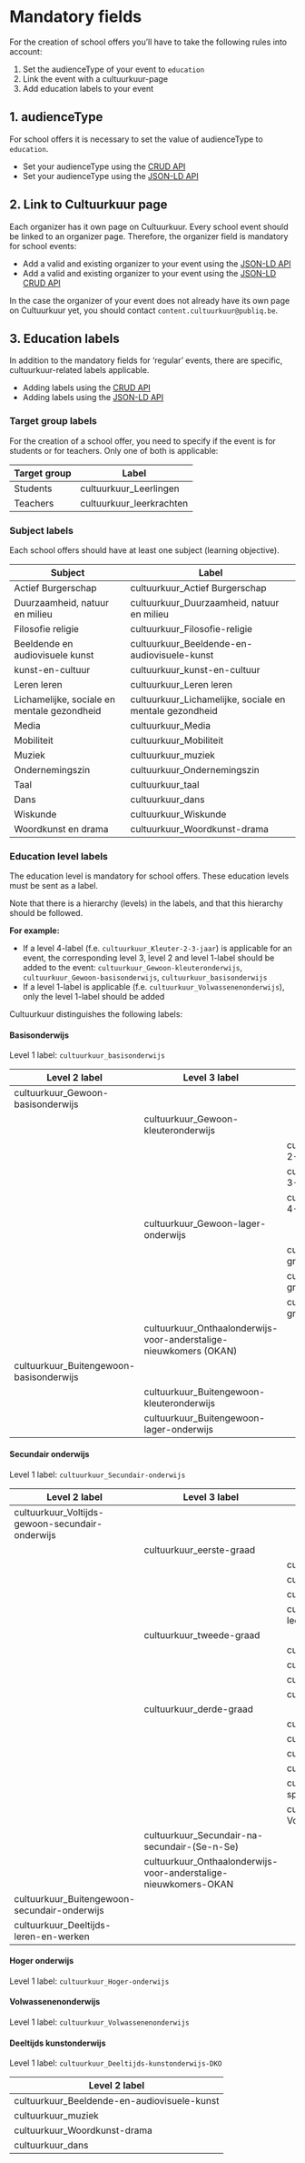 ---
---
# Mandatory fields

For the creation of school offers you’ll have to take the following rules into account:
1. Set the audienceType of your event to ```education``` 
2. Link the event with a cultuurkuur-page
3. Add education labels to your event

## 1. audienceType
For school offers it is necessary to set the value of audienceType to ```education```.

- Set your audienceType using the [CRUD API](https://documentatie.uitdatabank.be/content/json-ld-crud-api/latest/events/event-audience.html)
- Set your audienceType using the [JSON-LD API](https://documentatie.uitdatabank.be/content/json-ld/latest/events/event-audience.html)

## 2. Link to Cultuurkuur page
Each organizer has it own page on Cultuurkuur. Every school event should be linked to an organizer page. Therefore, the organizer field is mandatory for school events:
- Add a valid and existing organizer to your event using the [JSON-LD API](https://documentatie.uitdatabank.be/content/json-ld/latest/events/event-organizer.html) 
- Add a valid and existing organizer to your event using the [JSON-LD CRUD API](https://documentatie.uitdatabank.be/content/json-ld-crud-api/latest/events/event-organizer.html)

In the case the organizer of your event does not already have its own page on Cultuurkuur yet, you should contact ```content.cultuurkuur@publiq.be```.

## 3. Education labels
In addition to the mandatory fields for ‘regular’ events, there are specific, cultuurkuur-related labels applicable.

- Adding labels using the [CRUD API](https://documentatie.uitdatabank.be/content/json-ld-crud-api/latest/events/event-labels.html)
- Adding labels using the [JSON-LD API](https://documentatie.uitdatabank.be/content/json-ld/latest/events/event-label.html)

### Target group labels
For the creation of a school offer, you need to specify if the event is for students or for teachers. 
Only one of both is applicable:

| Target group | Label | 
| -- | -- | 
| Students | cultuurkuur_Leerlingen | 
| Teachers | cultuurkuur_leerkrachten | 

### Subject labels
Each school offers should have at least one subject (learning objective). 

| Subject | Label | 
| -- | -- | 
| Actief Burgerschap | cultuurkuur_Actief Burgerschap | 
| Duurzaamheid, natuur en milieu | cultuurkuur_Duurzaamheid, natuur en milieu | 
| Filosofie religie | cultuurkuur_Filosofie-religie | 
| Beeldende en audiovisuele kunst | cultuurkuur_Beeldende-en-audiovisuele-kunst | 
| kunst-en-cultuur | cultuurkuur_kunst-en-cultuur | 
| Leren leren | cultuurkuur_Leren leren | 
| Lichamelijke, sociale en mentale gezondheid | cultuurkuur_Lichamelijke, sociale en mentale gezondheid | 
| Media | cultuurkuur_Media | 
| Mobiliteit | cultuurkuur_Mobiliteit | 
| Muziek | cultuurkuur_muziek | 
| Ondernemingszin | cultuurkuur_Ondernemingszin | 
| Taal | cultuurkuur_taal | 
| Dans | cultuurkuur_dans | 
| Wiskunde | cultuurkuur_Wiskunde | 
| Woordkunst en drama | cultuurkuur_Woordkunst-drama | 

### Education level labels
The education level is mandatory for school offers. These education levels must be sent as a label. 

Note that there is a hierarchy (levels) in the labels, and that this hierarchy should be followed.

**For example:**
- If a level 4-label (f.e. ```cultuurkuur_Kleuter-2-3-jaar```) is applicable for an event, the corresponding level 3, level 2 and level 1-label should be added to the event: ```cultuurkuur_Gewoon-kleuteronderwijs```, ```cultuurkuur_Gewoon-basisonderwijs```, ```cultuurkuur_basisonderwijs```
- If a level 1-label is applicable (f.e. ```cultuurkuur_Volwassenenonderwijs```), only the level 1-label should be added 


Cultuurkuur distinguishes the following labels:

#### Basisonderwijs

Level 1 label: ```cultuurkuur_basisonderwijs```

| Level 2 label | Level 3 label | Level 4 label |
|--|--|--|
| cultuurkuur_Gewoon-basisonderwijs |  |  |
|  | cultuurkuur_Gewoon-kleuteronderwijs |  |
|  |  | cultuurkuur_Kleuter-2-3-jaar |
|  |  | cultuurkuur_Kleuter-3-4-jaar |
|  |  | cultuurkuur_Kleuter-4-5-jaar |
|  | cultuurkuur_Gewoon-lager-onderwijs |  |
|  |  | cultuurkuur_1ste-graad |
|  |  | cultuurkuur_2de-graad |
|  |  | cultuurkuur_3de-graad |
|  | cultuurkuur_Onthaalonderwijs-voor-anderstalige-nieuwkomers (OKAN) |  |
| cultuurkuur_Buitengewoon-basisonderwijs |  |  |
|  | cultuurkuur_Buitengewoon-kleuteronderwijs |  |
|  | cultuurkuur_Buitengewoon-lager-onderwijs |  |

#### Secundair onderwijs

Level 1 label: ```cultuurkuur_Secundair-onderwijs```

| Level 2 label | Level 3 label | Level 4 label |
|--|--|--|
| cultuurkuur_Voltijds-gewoon-secundair-onderwijs |  |  |
|  | cultuurkuur_eerste-graad |  |
|  |  | cultuurkuur_1ste-leerjaar-A |
|  |  | cultuurkuur_1ste-leerjaar-B |
|  |  | cultuurkuur_2de leerjaar |
|  |  | cultuurkuur_beroepsvoorbereidend-leerjaar |
|  | cultuurkuur_tweede-graad |  |
|  |  | cultuurkuur_tweede-graad-ASO |
|  |  | cultuurkuur_tweede-graad-BSO |
|  |  | cultuurkuur_tweede-graad-KSO |
|  |  | cultuurkuur_tweede-graad-TSO |
|  | cultuurkuur_derde-graad |  |
|  |  | cultuurkuur_derde-graad-ASO |
|  |  | cultuurkuur_derde-graad-BSO |
|  |  | cultuurkuur_derde-graad-KSO |
|  |  | cultuurkuur_derde-graad-TSO |
|  |  | cultuurkuur_3de-graad-BSO-specialisatiejaar |
|  |  | cultuurkuur_derde-graad-Voorbereidend-jaar-HO |
|  | cultuurkuur_Secundair-na-secundair-(Se-n-Se) |  |
|  | cultuurkuur_Onthaalonderwijs-voor-anderstalige-nieuwkomers-OKAN |  |
| cultuurkuur_Buitengewoon-secundair-onderwijs |  |  |
| cultuurkuur_Deeltijds-leren-en-werken |  |  |


#### Hoger onderwijs

Level 1 label: ```cultuurkuur_Hoger-onderwijs```


#### Volwassenenonderwijs

Level 1 label: ```cultuurkuur_Volwassenenonderwijs```


#### Deeltijds kunstonderwijs

Level 1 label: ```cultuurkuur_Deeltijds-kunstonderwijs-DKO```

| Level 2 label |
|--|
| cultuurkuur_Beeldende-en-audiovisuele-kunst |
| cultuurkuur_muziek |
| cultuurkuur_Woordkunst-drama |
| cultuurkuur_dans |
